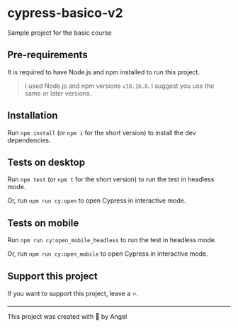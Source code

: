 # cypress-basico-v2

Sample project for the basic course 

## Pre-requirements

It is required to have Node.js and npm installed to run this project.

> I used Node.js and npm versions `v18.16.0`. I suggest you use the same or later versions.

## Installation

Run `npm install` (or `npm i` for the short version) to install the dev dependencies.

## Tests on desktop

Run `npm test` (or `npm t` for the short version) to run the test in headless mode.

Or, run `npm run cy:open` to open Cypress in interactive mode.

## Tests on mobile

Run `npm run cy:open_mobile_headless` to run the test in headless mode.

Or, run `npm run cy:open_mobile` to open Cypress in interactive mode.

## Support this project

If you want to support this project, leave a ⭐.

___

This project was created with 💚 by Angel



